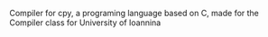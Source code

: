 Compiler for cpy, a programing language based on C, made for the Compiler class for University of Ioannina
